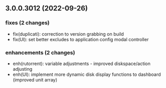## 3.0.0.3012 (2022-09-26)

### fixes (2 changes)

- fix(duplicati): correction to version grabbing on build
- fix(UI): set better excludes to application config modal controller

### enhancements (2 changes)

- enh(rutorrent): variable adjustments - improved diskspace/action adjusting
- enh(UI): implement more dynamic disk display functions to dashboard (improved unit array)
